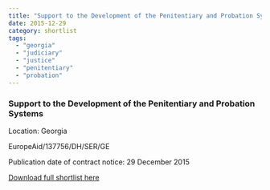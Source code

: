 ```yaml
---
title: "Support to the Development of the Penitentiary and Probation Systems in Georgia"
date: 2015-12-29
category: shortlist
tags: 
  - "georgia"
  - "judiciary"
  - "justice"
  - "penitentiary"
  - "probation"
---
```


### Support to the Development of the Penitentiary and Probation Systems

Location: Georgia

EuropeAid/137756/DH/SER/GE

Publication date of contract notice: 29 December 2015

[Download full shortlist here](http://epm.lv/files/shortlist_137756_Georgia_Probation.pdf)
